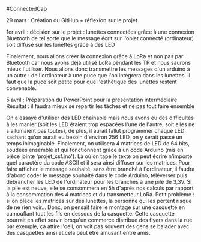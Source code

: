 #ConnectedCap

29 mars : Création du GitHub + réflexion sur le projet 

1er avril : décision sur le projet :
lunettes connectées grâce à une connexion Bluetooth de tel sorte que le message écrit sur l'objet connecté (ordinateur) soit diffusé sur les lunettes grâce à des LED

Finalement, nous allons créer la connexion grâce à LoRa et non pas par Bluetooth car nous avons déjà utilisé LoRa pendant les TP et nous saurons mieux l'utiliser. Nous allons donc transmettre les messages d'un arduino à un autre : de l'ordinateur à une puce que l'on intégrera dans les lunettes. Il faut que la puce soit petite pour que l'esthétique des lunettes restent convenable. 

5 avril : Préparation du PowerPoint pour la présentation intermédiaire
Résultat : il faudra mieux se repartir les tâches et ne pas tout faire ensemble

On a essayé d'utiliser des LED chaînable mais nous avons eu des difficultés à les manier (soit les LED étaient trop espacées l'une de l'autre, soit elles ne s'allumaient pas toutes), de plus, il aurait fallut programmer chaque LED sachant qu'on aurait eu besoin d'environ 256 LED, on y serait passé un temps inimaginable.
Finalement, on utilisera 4 matrices de LED de 64 bits, soudées ensemble et qui fonctionnent grâce à un code Arduino (mis en pièce jointe 'projet_csf.ino').
Là où on tape le texte on peut écrire n'importe quel caractère du code ASCII et il sera ainsi diffuser sur les matrices. Pour faire afficher le message souhaité, sans être branché à l'ordinateur, il faudra d'abord coder le message souhaité dans le code Arduino, téléverser puis débrancher les LED de l'ordinateur pour les branchés à une pile de 3,3V. Si la pile est neuve, elle se consommera en 5h d'après nos calculs par rapport à la consommation des 4 matrices et du transmetteur LoRa. Petit problème : si on place les matrices sur des lunettes, la personne qui les portent risque de ne rien voir... Donc, on pensait faire le montage sur une casquette en camouflant tout les fils en dessous de la casquette. Cette casquette pourrait en effet servir lorsqu'un commerce distribue des flyers dans la rue par exemple, ça attire l'oeil, on voit pas souvent des gens se balader avec des casquettes ainsi et cela peut être amusant entre amis.
